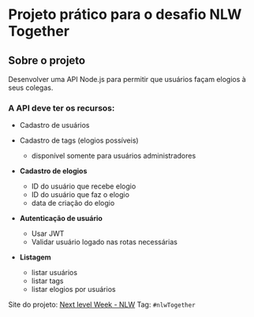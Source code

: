 # Projeto prático para o desafio NLW Together

## Sobre o projeto
Desenvolver uma API Node.js para permitir que usuários façam elogios à seus colegas.

### A API deve ter os recursos:

- Cadastro de usuários
- Cadastro de tags (elogios possíveis)
  - disponível somente para usuários administradores

- **Cadastro de elogios**
  - ID do usuário que recebe elogio
  - ID do usuário que faz o elogio
  - data de criação do elogio

- **Autenticação de usuário**
  - Usar JWT
  - Validar usuário logado nas rotas necessárias

- **Listagem**
  - listar usuários
  - listar tags
  - listar elogios por usuários

Site do projeto: [Next level Week - NLW](https://nextlevelweek.com/)
Tag: ```#nlwTogether```